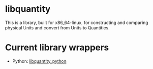 

# libquantity

This is a library, built for x86_64-linux, for constructing and comparing physical Units and convert from Units to Quantities.

# Current library wrappers

* Python: [libquantity_python](libquantity_python/README.md)